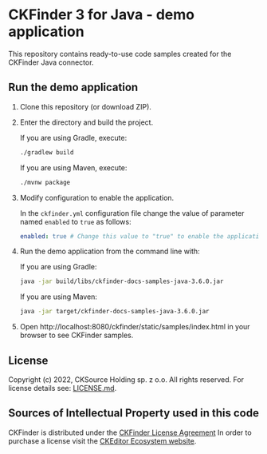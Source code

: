 # CKFinder 3 for Java - demo application

This repository contains ready-to-use code samples created for the CKFinder Java connector.


## Run the demo application

1. Clone this repository (or download ZIP).
2. Enter the directory and build the project.

   If you are using Gradle, execute:
   
   ```sh
   ./gradlew build
   ```

   If you are using Maven, execute:
   
   ```sh
   ./mvnw package
   ```
3. Modify configuration to enable the application.

   In the `ckfinder.yml` configuration file change the value of parameter named `enabled` to `true` as follows:
   
   ```yaml
   enabled: true # Change this value to "true" to enable the application
   ```
   
4. Run the demo application from the command line with:

   If you are using Gradle:

   ```sh
   java -jar build/libs/ckfinder-docs-samples-java-3.6.0.jar
   ```

   If you are using Maven:

   ```sh
   java -jar target/ckfinder-docs-samples-java-3.6.0.jar
   ```
   
5. Open http://localhost:8080/ckfinder/static/samples/index.html in your browser to see CKFinder samples.

## License

Copyright (c) 2022, CKSource Holding sp. z o.o. All rights reserved.
For license details see: [LICENSE.md](https://github.com/ckfinder/ckfinder-docs-samples-java/blob/master/LICENSE.md).

## Sources of Intellectual Property used in this code

CKFinder is distributed under the [CKFinder License Agreement](http://cksource.com/license/ckfinder) In order to purchase a license visit the [CKEditor Ecosystem website](https://ckeditor.com/pricing/).

